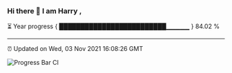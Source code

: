 ### Hi there 👋 I am Harry , 

⏳ Year progress { █████████████████████████▁▁▁▁▁ } 84.02 %

---

⏰ Updated on Wed, 03 Nov 2021 16:08:26 GMT

![Progress Bar CI](https://github.com/duykhang68/duykhang68/workflows/Progress%20Bar%20CI/badge.svg)
